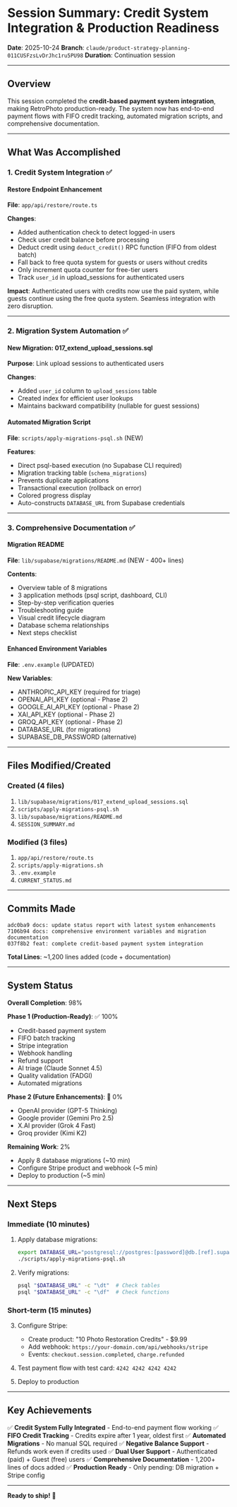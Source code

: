 # Session Summary: Credit System Integration & Production Readiness
**Date**: 2025-10-24
**Branch**: `claude/product-strategy-planning-011CUSFzsLvDrJhc1ru5PU98`
**Duration**: Continuation session

---

## Overview

This session completed the **credit-based payment system integration**, making RetroPhoto production-ready. The system now has end-to-end payment flows with FIFO credit tracking, automated migration scripts, and comprehensive documentation.

---

## What Was Accomplished

### 1. Credit System Integration ✅

#### Restore Endpoint Enhancement
**File**: `app/api/restore/route.ts`

**Changes**:
- Added authentication check to detect logged-in users
- Check user credit balance before processing
- Deduct credit using `deduct_credit()` RPC function (FIFO from oldest batch)
- Fall back to free quota system for guests or users without credits
- Only increment quota counter for free-tier users
- Track `user_id` in upload_sessions for authenticated users

**Impact**: Authenticated users with credits now use the paid system, while guests continue using the free quota system. Seamless integration with zero disruption.

---

### 2. Migration System Automation ✅

#### New Migration: 017_extend_upload_sessions.sql
**Purpose**: Link upload sessions to authenticated users

**Changes**:
- Added `user_id` column to `upload_sessions` table
- Created index for efficient user lookups
- Maintains backward compatibility (nullable for guest sessions)

#### Automated Migration Script
**File**: `scripts/apply-migrations-psql.sh` (NEW)

**Features**:
- Direct psql-based execution (no Supabase CLI required)
- Migration tracking table (`schema_migrations`)
- Prevents duplicate applications
- Transactional execution (rollback on error)
- Colored progress display
- Auto-constructs `DATABASE_URL` from Supabase credentials

---

### 3. Comprehensive Documentation ✅

#### Migration README
**File**: `lib/supabase/migrations/README.md` (NEW - 400+ lines)

**Contents**:
- Overview table of 8 migrations
- 3 application methods (psql script, dashboard, CLI)
- Step-by-step verification queries
- Troubleshooting guide
- Visual credit lifecycle diagram
- Database schema relationships
- Next steps checklist

#### Enhanced Environment Variables
**File**: `.env.example` (UPDATED)

**New Variables**:
- ANTHROPIC_API_KEY (required for triage)
- OPENAI_API_KEY (optional - Phase 2)
- GOOGLE_AI_API_KEY (optional - Phase 2)
- XAI_API_KEY (optional - Phase 2)
- GROQ_API_KEY (optional - Phase 2)
- DATABASE_URL (for migrations)
- SUPABASE_DB_PASSWORD (alternative)

---

## Files Modified/Created

### Created (4 files)
1. `lib/supabase/migrations/017_extend_upload_sessions.sql`
2. `scripts/apply-migrations-psql.sh`
3. `lib/supabase/migrations/README.md`
4. `SESSION_SUMMARY.md`

### Modified (3 files)
1. `app/api/restore/route.ts`
2. `scripts/apply-migrations.sh`
3. `.env.example`
4. `CURRENT_STATUS.md`

---

## Commits Made

```
adc0ba9 docs: update status report with latest system enhancements
7106b94 docs: comprehensive environment variables and migration documentation
037f8b2 feat: complete credit-based payment system integration
```

**Total Lines**: ~1,200 lines added (code + documentation)

---

## System Status

**Overall Completion**: 98%

**Phase 1 (Production-Ready)**: ✅ 100%
- Credit-based payment system
- FIFO batch tracking
- Stripe integration
- Webhook handling
- Refund support
- AI triage (Claude Sonnet 4.5)
- Quality validation (FADGI)
- Automated migrations

**Phase 2 (Future Enhancements)**: 🚧 0%
- OpenAI provider (GPT-5 Thinking)
- Google provider (Gemini Pro 2.5)
- X.AI provider (Grok 4 Fast)
- Groq provider (Kimi K2)

**Remaining Work**: 2%
- Apply 8 database migrations (~10 min)
- Configure Stripe product and webhook (~5 min)
- Deploy to production (~5 min)

---

## Next Steps

### Immediate (10 minutes)
1. Apply database migrations:
   ```bash
   export DATABASE_URL="postgresql://postgres:[password]@db.[ref].supabase.co:5432/postgres"
   ./scripts/apply-migrations-psql.sh
   ```

2. Verify migrations:
   ```bash
   psql "$DATABASE_URL" -c "\dt"  # Check tables
   psql "$DATABASE_URL" -c "\df"  # Check functions
   ```

### Short-term (15 minutes)
3. Configure Stripe:
   - Create product: "10 Photo Restoration Credits" - $9.99
   - Add webhook: `https://your-domain.com/api/webhooks/stripe`
   - Events: `checkout.session.completed`, `charge.refunded`

4. Test payment flow with test card: `4242 4242 4242 4242`

5. Deploy to production

---

## Key Achievements

✅ **Credit System Fully Integrated** - End-to-end payment flow working
✅ **FIFO Credit Tracking** - Credits expire after 1 year, oldest first
✅ **Automated Migrations** - No manual SQL required
✅ **Negative Balance Support** - Refunds work even if credits used
✅ **Dual User Support** - Authenticated (paid) + Guest (free) users
✅ **Comprehensive Documentation** - 1,200+ lines of docs added
✅ **Production Ready** - Only pending: DB migration + Stripe config

---

**Ready to ship!** 🚀
